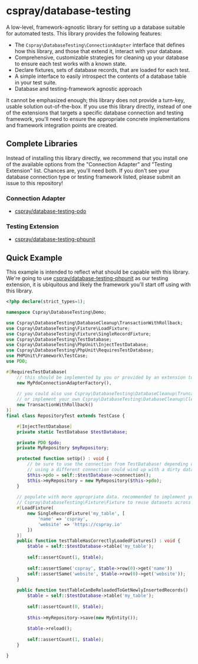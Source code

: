 # cspray/database-testing

A low-level, framework-agnostic library for setting up a database suitable 
for automated tests. This library provides the following features:

- The `Cspray\DatabaseTesting\ConnectionAdapter` interface that defines how this library,
  and those that extend it, interact with your database.
- Comprehensive, customizable strategies for cleaning up your database to ensure each 
  test works with a known state.
- Declare fixtures, sets of database records, that are loaded for each test.
- A simple interface to easily introspect the contents of a database
  table in your test suite.
- Database and testing-framework agnostic approach

It cannot be emphasized enough; this library does not provide a turn-key, usable solution 
out-of-the-box. If you use this library directly, instead of one of the extensions that 
targets a specific database connection and testing framework, you'll need to ensure the 
appropriate concrete implementations and framework integration points are created.

## Complete Libraries

Instead of installing this library directly, we recommend that you install one of the 
available options from the "Connection Adapter" and "Testing Extension" list. Chances are, 
you'll need both. If you don't see your database connection type or testing framework
listed, please submit an issue to this repository!

### Connection Adapter

- [cspray/database-testing-pdo](https://github.com/cspray/database-testing-pdo)

### Testing Extension

- [cspray/database-testing-phpunit](https://github.com/cspray/database-testing-phpunit)

## Quick Example

This example is intended to reflect what should be capable with this library. We're going to 
use [cspray/database-testing-phpunit](https://github.com/cspray/databse-testing-phpunit) as our testing extension, it is ubiquitous and likely the framework you'll start off using with this library.

```php
<?php declare(strict_types=1);

namespace Cspray\DatabaseTesting\Demo;

use Cspray\DatabaseTesting\DatabaseCleanup\TransactionWithRollback;
use Cspray\DatabaseTesting\Fixture\LoadFixture;
use Cspray\DatabaseTesting\Fixture\SingleRecordFixture;
use Cspray\DatabaseTesting\TestDatabase;
use Cspray\DatabaseTesting\PhpUnit\InjectTestDatabase;
use Cspray\DatabaseTesting\PhpUnit\RequiresTestDatabase;
use PHPUnit\Framework\TestCase;
use PDO;

#[RequiresTestDatabase(
    // this should be implemented by you or provided by an extension to this library
    new MyPdoConnectionAdapterFactory(),
    
    // you could also use Cspray\DatabaseTesting\DatabaseCleanup\TruncateTables
    // or implement your own Cspray\DatabaseTesting\DatabaseCleanup\CleanupStrategy
    new TransactionWithRollback()
)]
final class RepositoryTest extends TestCase {

    #[InjectTestDatabase]
    private static TestDatabase $testDatabase;

    private PDO $pdo;
    private MyRepository $myRepository;

    protected function setUp() : void {
        // be sure to use the connection from TestDatabase! depending on CleanupStrategy,
        // using a different connection could wind up with a dirty database state
        $this->pdo = self::$testDatabase->connection();
        $this->myRepository = new MyRepository($this->pdo);
    }
    
    // populate with more appropriate data. recommended to implement your own 
    // Cspray\DatabaseTesting\Fixture\Fixture to reuse datasets across tests
    #[LoadFixture(
        new SingleRecordFixture('my_table', [
            'name' => 'cspray',
            'website' => 'https://cspray.io'
        ])
    )]
    public function testTableHasCorrectlyLoadedFixtures() : void {
        $table = self::$testDatabase->table('my_table');
        
        self::assertCount(1, $table);
        
        self::assertSame('cspray', $table->row(0)->get('name'))
        self::assertSame('website', $table->row(0)->get('website'));
    }
    
    public function testTableCanBeReloadedToGetNewlyInsertedRecords() : void {
        $table = self::$testDatabase->table('my_table');
        
        self::assertCount(0, $table);
        
        $this->myRepository->save(new MyEntity());
    
        $table->reload();
        
        self::assertCount(1, $table);
    }

}
```
